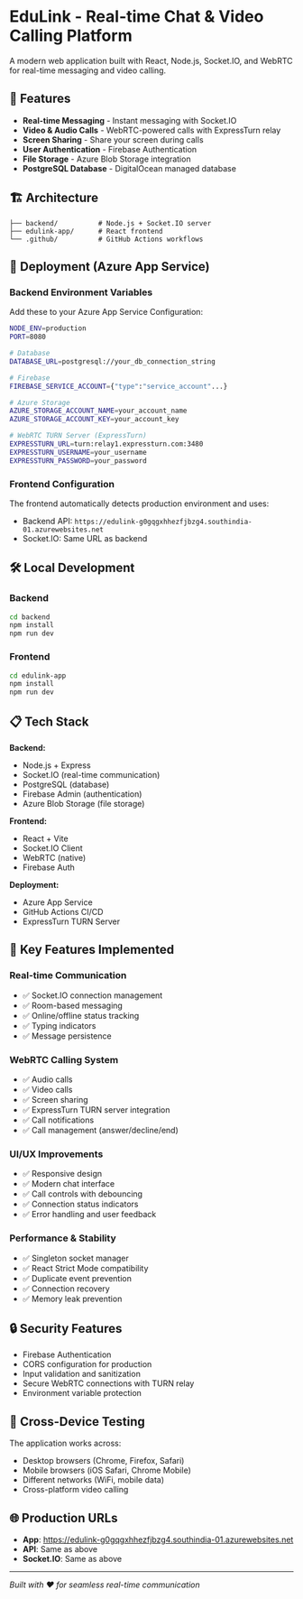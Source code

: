 # EduLink - Real-time Chat & Video Calling Platform

A modern web application built with React, Node.js, Socket.IO, and WebRTC for real-time messaging and video calling.

## 🎯 Features

- **Real-time Messaging** - Instant messaging with Socket.IO
- **Video & Audio Calls** - WebRTC-powered calls with ExpressTurn relay
- **Screen Sharing** - Share your screen during calls
- **User Authentication** - Firebase Authentication
- **File Storage** - Azure Blob Storage integration
- **PostgreSQL Database** - DigitalOcean managed database

## 🏗️ Architecture

```
├── backend/          # Node.js + Socket.IO server
├── edulink-app/      # React frontend
└── .github/          # GitHub Actions workflows
```

## 🚀 Deployment (Azure App Service)

### Backend Environment Variables

Add these to your Azure App Service Configuration:

```bash
NODE_ENV=production
PORT=8080

# Database
DATABASE_URL=postgresql://your_db_connection_string

# Firebase
FIREBASE_SERVICE_ACCOUNT={"type":"service_account"...}

# Azure Storage
AZURE_STORAGE_ACCOUNT_NAME=your_account_name
AZURE_STORAGE_ACCOUNT_KEY=your_account_key

# WebRTC TURN Server (ExpressTurn)
EXPRESSTURN_URL=turn:relay1.expressturn.com:3480
EXPRESSTURN_USERNAME=your_username
EXPRESSTURN_PASSWORD=your_password
```

### Frontend Configuration

The frontend automatically detects production environment and uses:
- Backend API: `https://edulink-g0gqgxhhezfjbzg4.southindia-01.azurewebsites.net`
- Socket.IO: Same URL as backend

## 🛠️ Local Development

### Backend
```bash
cd backend
npm install
npm run dev
```

### Frontend
```bash
cd edulink-app
npm install
npm run dev
```

## 📋 Tech Stack

**Backend:**
- Node.js + Express
- Socket.IO (real-time communication)
- PostgreSQL (database)
- Firebase Admin (authentication)
- Azure Blob Storage (file storage)

**Frontend:**
- React + Vite
- Socket.IO Client
- WebRTC (native)
- Firebase Auth

**Deployment:**
- Azure App Service
- GitHub Actions CI/CD
- ExpressTurn TURN Server

## 🔧 Key Features Implemented

### Real-time Communication
- ✅ Socket.IO connection management
- ✅ Room-based messaging
- ✅ Online/offline status tracking
- ✅ Typing indicators
- ✅ Message persistence

### WebRTC Calling System
- ✅ Audio calls
- ✅ Video calls  
- ✅ Screen sharing
- ✅ ExpressTurn TURN server integration
- ✅ Call notifications
- ✅ Call management (answer/decline/end)

### UI/UX Improvements
- ✅ Responsive design
- ✅ Modern chat interface
- ✅ Call controls with debouncing
- ✅ Connection status indicators
- ✅ Error handling and user feedback

### Performance & Stability
- ✅ Singleton socket manager
- ✅ React Strict Mode compatibility
- ✅ Duplicate event prevention
- ✅ Connection recovery
- ✅ Memory leak prevention

## 🔒 Security Features

- Firebase Authentication
- CORS configuration for production
- Input validation and sanitization
- Secure WebRTC connections with TURN relay
- Environment variable protection

## 📱 Cross-Device Testing

The application works across:
- Desktop browsers (Chrome, Firefox, Safari)
- Mobile browsers (iOS Safari, Chrome Mobile)
- Different networks (WiFi, mobile data)
- Cross-platform video calling

## 🌐 Production URLs

- **App**: https://edulink-g0gqgxhhezfjbzg4.southindia-01.azurewebsites.net
- **API**: Same as above
- **Socket.IO**: Same as above

---

*Built with ❤️ for seamless real-time communication*